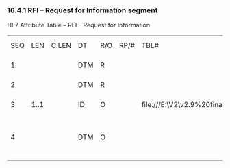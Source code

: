 ### 16.4.1 RFI – Request for Information segment

HL7 Attribute Table – RFI – Request for Information

|     |     |     |     |     |     |     |     |     |
| --- | --- | --- | --- | --- | --- | --- | --- | --- |
| SEQ | LEN | C.LEN | DT | R/O | RP/# | TBL# | ITEM# | Element Name |
| 1 |  |  | DTM | R |  |  | 01910 | Request Date |
| 2 |  |  | DTM | R |  |  | 01911 | Response Due Date |
| 3 | 1..1 |  | ID | O |  | file:///E:\V2\v2.9%20final%20Nov%20from%20Frank\V29_CH02C_Tables.docx#HL70136[0136] | 01912 | Patient Consent |
| 4 |  |  | DTM | O |  |  | 01913 | Date Additional Information Was Submitted |
